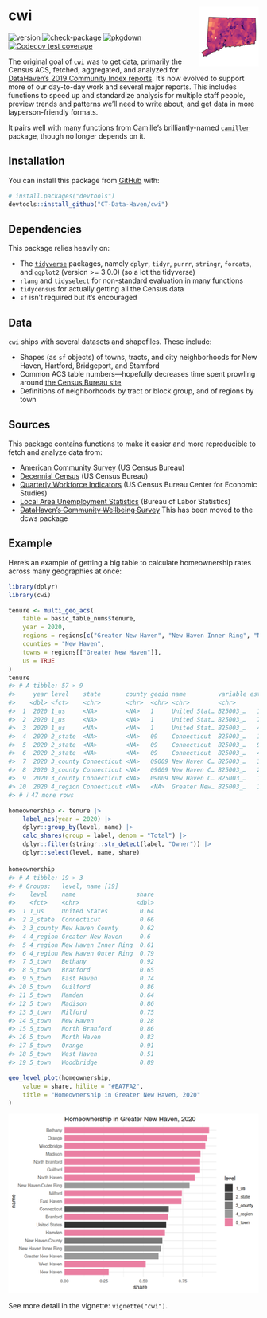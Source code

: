 

<!-- README.md is generated from README.Rmd. Please edit that file -->

# cwi <img src="man/figures/logo.png" align="right" />

<!-- badges: start -->

![version](https://img.shields.io/github/r-package/v/ct-data-haven/cwi?style=flat-square&color=%230099FF.png)
[![check-package](https://img.shields.io/github/actions/workflow/status/ct-data-haven/cwi/check-package.yaml?label=check-package&style=flat-square)](https://github.com/CT-Data-Haven/cwi/actions/workflows/check-package.yaml)
[![pkgdown](https://img.shields.io/github/actions/workflow/status/ct-data-haven/cwi/pkgdown.yaml?label=pkgdown&style=flat-square)](https://github.com/CT-Data-Haven/cwi/actions/workflows/pkgdown.yaml)
[![Codecov test
coverage](https://img.shields.io/codecov/c/github/ct-data-haven/cwi?style=flat-square.png)](https://app.codecov.io/gh/CT-Data-Haven/cwi?branch=main)
<!-- badges: end -->

The original goal of `cwi` was to get data, primarily the Census ACS,
fetched, aggregated, and analyzed for [DataHaven’s 2019 Community Index
reports](http://ctdatahaven.org/reports/greater-new-haven-community-index).
It’s now evolved to support more of our day-to-day work and several
major reports. This includes functions to speed up and standardize
analysis for multiple staff people, preview trends and patterns we’ll
need to write about, and get data in more layperson-friendly formats.

It pairs well with many functions from Camille’s brilliantly-named
[`camiller`](https://github.com/camille-s/camiller) package, though no
longer depends on it.

## Installation

You can install this package from
[GitHub](https://github.com/CT-Data-Haven/cwi) with:

``` r
# install.packages("devtools")
devtools::install_github("CT-Data-Haven/cwi")
```

## Dependencies

This package relies heavily on:

- The [`tidyverse`](http://tidyverse.org/) packages, namely `dplyr`,
  `tidyr`, `purrr`, `stringr`, `forcats`, and `ggplot2` (version \>=
  3.0.0) (so a lot the tidyverse)
- `rlang` and `tidyselect` for non-standard evaluation in many functions
- `tidycensus` for actually getting all the Census data
- `sf` isn’t required but it’s encouraged

## Data

`cwi` ships with several datasets and shapefiles. These include:

- Shapes (as `sf` objects) of towns, tracts, and city neighborhoods for
  New Haven, Hartford, Bridgeport, and Stamford
- Common ACS table numbers—hopefully decreases time spent prowling
  around [the Census Bureau site](https://data.census.gov)
- Definitions of neighborhoods by tract or block group, and of regions
  by town

## Sources

This package contains functions to make it easier and more reproducible
to fetch and analyze data from:

- [American Community
  Survey](https://www.census.gov/programs-surveys/acs/) (US Census
  Bureau)
- [Decennial
  Census](https://www.census.gov/programs-surveys/decennial-census.html)
  (US Census Bureau)
- [Quarterly Workforce Indicators](https://lehd.ces.census.gov/) (US
  Census Bureau Center for Economic Studies)
- [Local Area Unemployment Statistics](https://www.bls.gov/lau/) (Bureau
  of Labor Statistics)
- ~~[DataHaven’s Community Wellbeing
  Survey](https://ctdatahaven.org/reports/datahaven-community-wellbeing-survey)~~
  This has been moved to the dcws package

## Example

Here’s an example of getting a big table to calculate homeownership
rates across many geographies at once:

``` r
library(dplyr)
library(cwi)
```

``` r
tenure <- multi_geo_acs(
    table = basic_table_nums$tenure,
    year = 2020,
    regions = regions[c("Greater New Haven", "New Haven Inner Ring", "New Haven Outer Ring")],
    counties = "New Haven",
    towns = regions[["Greater New Haven"]],
    us = TRUE
)
tenure
#> # A tibble: 57 × 9
#>     year level    state       county geoid name         variable estimate    moe
#>    <dbl> <fct>    <chr>       <chr>  <chr> <chr>        <chr>       <dbl>  <dbl>
#>  1  2020 1_us     <NA>        <NA>   1     United Stat… B25003_…   1.22e8 211970
#>  2  2020 1_us     <NA>        <NA>   1     United Stat… B25003_…   7.88e7 342600
#>  3  2020 1_us     <NA>        <NA>   1     United Stat… B25003_…   4.36e7 134985
#>  4  2020 2_state  <NA>        <NA>   09    Connecticut  B25003_…   1.39e6   3268
#>  5  2020 2_state  <NA>        <NA>   09    Connecticut  B25003_…   9.15e5   5015
#>  6  2020 2_state  <NA>        <NA>   09    Connecticut  B25003_…   4.70e5   4548
#>  7  2020 3_county Connecticut <NA>   09009 New Haven C… B25003_…   3.33e5   1647
#>  8  2020 3_county Connecticut <NA>   09009 New Haven C… B25003_…   2.07e5   2123
#>  9  2020 3_county Connecticut <NA>   09009 New Haven C… B25003_…   1.26e5   2225
#> 10  2020 4_region Connecticut <NA>   <NA>  Greater New… B25003_…   1.76e5   1834
#> # ℹ 47 more rows
```

``` r
homeownership <- tenure |>
    label_acs(year = 2020) |>
    dplyr::group_by(level, name) |>
    calc_shares(group = label, denom = "Total") |>
    dplyr::filter(stringr::str_detect(label, "Owner")) |>
    dplyr::select(level, name, share)

homeownership
#> # A tibble: 19 × 3
#> # Groups:   level, name [19]
#>    level    name                 share
#>    <fct>    <chr>                <dbl>
#>  1 1_us     United States         0.64
#>  2 2_state  Connecticut           0.66
#>  3 3_county New Haven County      0.62
#>  4 4_region Greater New Haven     0.6 
#>  5 4_region New Haven Inner Ring  0.61
#>  6 4_region New Haven Outer Ring  0.79
#>  7 5_town   Bethany               0.92
#>  8 5_town   Branford              0.65
#>  9 5_town   East Haven            0.74
#> 10 5_town   Guilford              0.86
#> 11 5_town   Hamden                0.64
#> 12 5_town   Madison               0.86
#> 13 5_town   Milford               0.75
#> 14 5_town   New Haven             0.28
#> 15 5_town   North Branford        0.86
#> 16 5_town   North Haven           0.83
#> 17 5_town   Orange                0.91
#> 18 5_town   West Haven            0.51
#> 19 5_town   Woodbridge            0.89
```

``` r
geo_level_plot(homeownership,
    value = share, hilite = "#EA7FA2",
    title = "Homeownership in Greater New Haven, 2020"
)
```

![](man/figures/README-tenure-plot-1.png)

See more detail in the vignette: `vignette("cwi")`.
